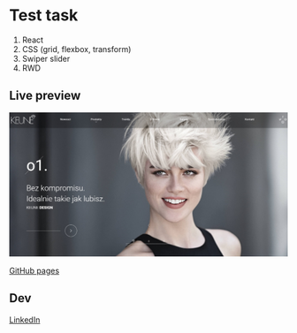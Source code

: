 # Test task

1. React
2. CSS (grid, flexbox, transform)
3. Swiper slider
4. RWD

## Live preview

![image](./screenshot.jpg)

[GitHub pages](https://valerii-frontend.github.io/sofine-store/)

## Dev

[LinkedIn](https://www.linkedin.com/in/valerii-lozghachov/)
